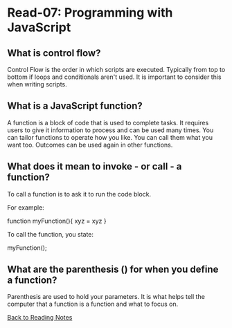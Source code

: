 # Read-07: Programming with JavaScript

## What is control flow?
Control Flow is the order in which scripts are executed. Typically from top to bottom if loops and conditionals aren't used. It is important to consider this when writing scripts.

## What is a JavaScript function?
A function is a block of code that is used to complete tasks. It requires users to give it information to process and can be used many times. You can tailor functions to operate how you like.
You can call them what you want too. Outcomes can be used again in other functions.

## What does it mean to invoke - or call - a function?
To call a function is to ask it to run the code block.

For example:

function myFunction(){
    xyz = xyz
}

To call the function, you state:

myFunction();

## What are the parenthesis () for when you define a function?
Parenthesis are used to hold your parameters. It is what helps tell the computer that a function is a function and what to focus on.

[Back to Reading Notes](/README.md)

